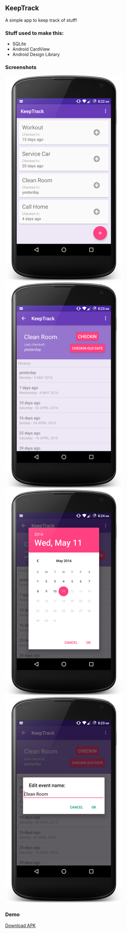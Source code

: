 ## KeepTrack

A simple app to keep track of stuff!

### Stuff used to make this:

* SQLite
* Android CardView
* Android Design Library

### Screenshots

![screenshot1](screenshot1.png)
![screenshot2](screenshot2.png)
![screenshot3](screenshot3.png)
![screenshot4](screenshot4.png)

### Demo
[Download APK](https://github.com/shahzar/KeepTrack/raw/master/KeepTrack.apk)